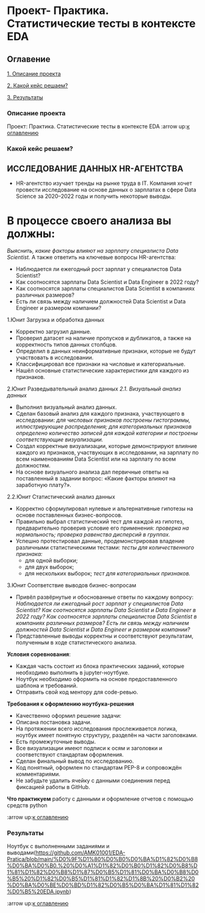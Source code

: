 # Проект- Практика. Статистические тесты в контексте EDA


## Оглавение
[1. Описание проекта](https://github.com/AMK01001/EDA-Pratica/blob/main/README.md#%D0%BE%D0%BF%D0%B8%D1%81%D0%B0%D0%BD%D0%B8%D0%B5-%D0%BF%D1%80%D0%BE%D0%B5%D0%BA%D1%82%D0%B0)

[2. Какой кейс решаем?](https://github.com/AMK01001/EDA-Pratica?tab=readme-ov-file#%D0%BA%D0%B0%D0%BA%D0%BE%D0%B9-%D0%BA%D0%B5%D0%B9%D1%81-%D1%80%D0%B5%D1%88%D0%B0%D0%B5%D0%BC)

[3. Результаты](https://github.com/AMK01001/EDA-Pratica/blob/main/README.md#%D1%80%D0%B5%D0%B7%D1%83%D0%BB%D1%8C%D1%82%D0%B0%D1%82%D1%8B)

### Описание проекта 
Проект: Практика. Статистические тесты в контексте EDA
:arrow up:[к оглавлению](https://github.com/AMK01001/EDA-Pratica/blob/main/README.md#%D0%BE%D0%B3%D0%BB%D0%B0%D0%B2%D0%B5%D0%BD%D0%B8%D0%B5)

### Какой кейс решаем?

## ИССЛЕДОВАНИЕ ДАННЫХ HR-АГЕНТСТВА
 - HR-агентство изучает тренды на рынке труда в IT. Компания хочет провести исследование на основе данных о зарплатах в сфере Data Science за 2020–2022 годы и получить некоторые выводы.

# В процессе своего анализа вы должны:

*Выяснить, какие факторы влияют на зарплату специалиста Data Scientist.*
А также ответить на ключевые вопросы HR-агентства:
 - Наблюдается ли ежегодный рост зарплат у специалистов Data Scientist?
 - Как соотносятся зарплаты Data Scientist и Data Engineer в 2022 году?
 - Как соотносятся зарплаты специалистов Data Scientist в компаниях различных размеров?
 - Есть ли связь между наличием должностей Data Scientist и Data Engineer и размером компании?

1.Юнит Загрузка и обработка данных
 - Корректно загрузил данные.
 - Проверил датасет на наличие пропусков и дубликатов, а также на корректность типов данных столбцов. 
 - Определил в данных неинформативные признаки, которые не будут участвовать в исследовании.
 - Классифицировал все признаки на числовые и категориальные.
 - Нашёл основные статистические характеристики для каждого из признаков.

2.Юнит Разведывательный анализ данных 
 *2.1. Визуальный анализ данных*
  - Выполнил визуальный анализ данных.
 - Сделан базовый анализ для каждого признака, участвующего в исследовании:
    *для числовых признаков построены гистограммы, иллюстрирующие распределения;*
    *для категориальных признаков определено количество записей для каждой категории и построены соответствующие визуализации.*
 - Создал корректные визуализации, которые демонстрируют влияние каждого из признаков, участвующих в исследовании, на зарплату по всем наименованиям Data Scientist или на зарплату по всем должностям.
 - На основе визуального анализа дал первичные ответы на поставленный в задании вопрос: «Какие факторы влияют на заработную плату?».

2.2.Юнит Статистический анализ данных
 - Корректно сформулировал нулевые и альтернативные гипотезы на основе поставленных бизнес-вопросов.
 - Правильно выбрал статистический тест для каждой из гипотез, предварительно проверив условие его применения:
   *проверка на нормальность;*
   *проверка равенства дисперсий в группах.*
 - Успешно протестировал данные, продемонстрировав владение различными статистическими тестами:
   *тесты для количественного признака:* 
     - для одной выборки;
     - для двух выборок;
     - для нескольких выборок;
   *тест для категориальных признаков.*

3.Юнит Соответствие выводов бизнес-вопросам 
  - Привёл развёрнутые и обоснованные ответы по каждому вопросу:
     *Наблюдается ли ежегодный рост зарплат у специалистов Data Scientist?* 
     *Как соотносятся зарплаты Data Scientist и Data Engineer в 2022 году?*
     *Как соотносятся зарплаты специалистов Data Scientist в компаниях различных размеров?*
     *Есть ли связь между наличием должностей Data Scientist и Data Engineer и размером компании?*
  - Представленные выводы корректны и соответствуют результатам, полученным в ходе статистического анализа.


**Условия соревнования**:

 - Каждая часть состоит из блока практических заданий, которые необходимо выполнить в jupyter-ноутбуке.
 - Ноутбук необходимо оформить на основе предоставленного шаблона и требований.
 - Отправить свой код ментору для code-ревью.

**Требования к оформлению ноутбука-решения**

- Качественно оформил решение задачи:
- Описана постановка задачи.
- На протяжении всего исследования прослеживается логика, ноутбук имеет понятную структуру, разделён на части заголовками.
- Есть промежуточные выводы.
- Все визуализации имеют подписи к осям и заголовки и соответствуют стандартам оформления.
- Сделан финальный вывод по исследованию.
- Код понятный, оформлен по стандартам PEP-8 и сопровождён комментариями.
- Не забудьте удалить ячейку с данными соединения перед фиксацией работы в GitHub.

**Что практикуем**
работу с данными и оформление отчетов с помощью средств python

:arrow up:[к оглавлению](https://github.com/AMK01001/EDA-Pratica/blob/main/README.md#%D0%BE%D0%B3%D0%BB%D0%B0%D0%B2%D0%B5%D0%BD%D0%B8%D0%B5)

### Результаты
Ноутбук с выполненными заданиями и выводами(https://github.com/AMK01001/EDA-Pratica/blob/main/%D0%9F%D1%80%D0%B0%D0%BA%D1%82%D0%B8%D0%BA%D0%B0.%20%D0%A1%D1%82%D0%B0%D1%82%D0%B8%D1%81%D1%82%D0%B8%D1%87%D0%B5%D1%81%D0%BA%D0%B8%D0%B5%20%D1%82%D0%B5%D1%81%D1%82%D1%8B%20%D0%B2%20%D0%BA%D0%BE%D0%BD%D1%82%D0%B5%D0%BA%D1%81%D1%82%D0%B5%20EDA.ipynb)

:arrow up:[к оглавлению](https://github.com/AMK01001/EDA-Pratica/blob/main/README.md#%D0%BE%D0%B3%D0%BB%D0%B0%D0%B2%D0%B5%D0%BD%D0%B8%D0%B5)

